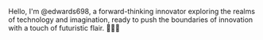 
Hello, I'm @edwards698, a forward-thinking innovator exploring the realms of technology and imagination, ready to push the boundaries of innovation with a touch of futuristic flair. 🚀🌟💡
